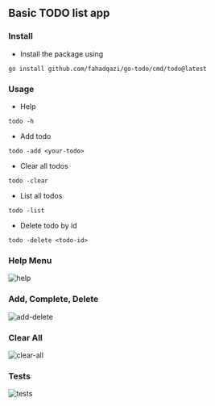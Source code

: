 ## Basic TODO list app

### Install

- Install the package using

```
go install github.com/fahadqazi/go-todo/cmd/todo@latest
```

### Usage

- Help

```
todo -h
```

- Add todo

```
todo -add <your-todo>
```

- Clear all todos

```
todo -clear
```

- List all todos

```
todo -list
```

- Delete todo by id

```
todo -delete <todo-id>
```

### Help Menu

![help](https://github.com/fahadqazi/go-todo/assets/6405594/187b218e-1541-439b-8f51-8c21231b6a40)

### Add, Complete, Delete

![add-delete](https://github.com/fahadqazi/go-todo/assets/6405594/6711ef92-f4b3-459b-8bdc-8e98025df8a1)

### Clear All

![clear-all](https://github.com/fahadqazi/go-todo/assets/6405594/49623eaf-d71b-464b-a0a5-90bbf69ae4a2)

### Tests

![tests](https://github.com/fahadqazi/go-todo/assets/6405594/c7c0e7a4-a4c6-4344-bdb3-0089c2aec70f)
